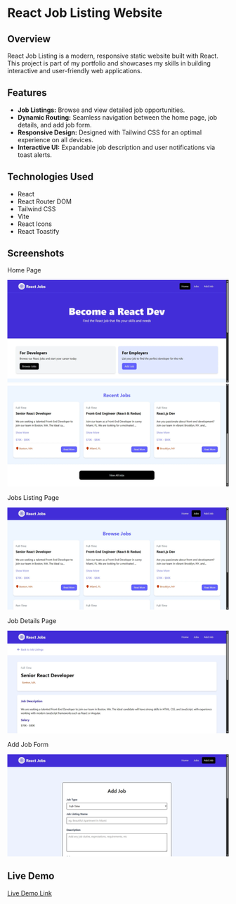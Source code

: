 # React Job Listing Website

## Overview

React Job Listing is a modern, responsive static website built with React. This project is part of my portfolio and showcases my skills in building interactive and user-friendly web applications.

## Features

- **Job Listings:** Browse and view detailed job opportunities.
- **Dynamic Routing:** Seamless navigation between the home page, job details, and add job form.
- **Responsive Design:** Designed with Tailwind CSS for an optimal experience on all devices.
- **Interactive UI:** Expandable job description and user notifications via toast alerts.

## Technologies Used

- React
- React Router DOM
- Tailwind CSS
- Vite
- React Icons
- React Toastify

## Screenshots

Home Page

![Home Page](./screenshots/homepage.webp)
![Home Page](./screenshots/jobs-on-homepage.webp)

Jobs Listing Page

![Jobs Listing](./screenshots/joblisting.webp)

Job Details Page

![Job Details](./screenshots/jobdetails.webp)

Add Job Form

![Job Details](./screenshots/jobform.webp)

## Live Demo

[Live Demo Link](https://react-job-listing-website-umber.vercel.app/)
